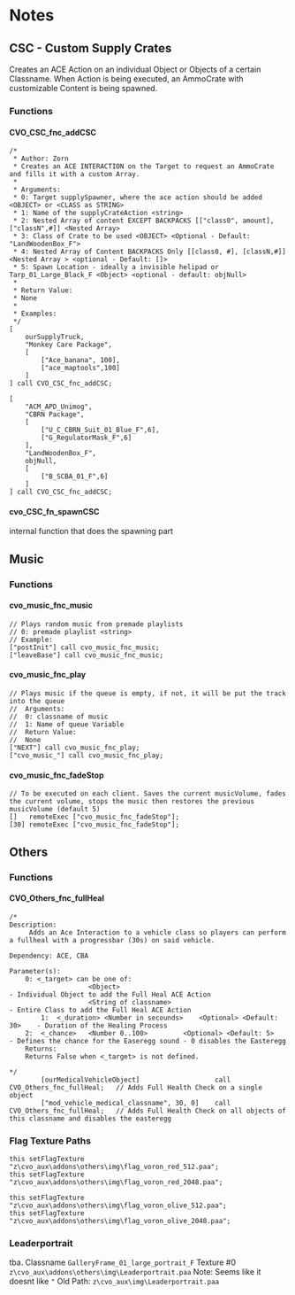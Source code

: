 # Notes


## CSC - Custom Supply Crates
Creates an ACE Action on an individual Object or Objects of a certain Classname.
When Action is being executed, an AmmoCrate with customizable Content is being spawned.

### Functions
#### CVO_CSC_fnc_addCSC
```sqf
/*
 * Author: Zorn
 * Creates an ACE INTERACTION on the Target to request an AmmoCrate and fills it with a custom Array.
 *
 * Arguments:
 * 0: Target supplySpawner, where the ace action should be added <OBJECT> or <CLASS as STRING>
 * 1: Name of the supplyCrateAction <string>
 * 2: Nested Array of content EXCEPT BACKPACKS [["class0", amount], ["classN",#]] <Nested Array>
 * 3: Class of Crate to be used <OBJECT> <Optional - Default: "LandWoodenBox_F">
 * 4: Nested Array of Content BACKPACKS Only [[class0, #], [classN,#]] <Nested Array > <optional - Default: []>
 * 5: Spawn Location - ideally a invisible helipad or Tarp_01_Large_Black_F <Object> <optional - default: objNull>
 * 
 * Return Value:
 * None
 *
 * Examples:
 */  
[
	ourSupplyTruck, 
	"Monkey Care Package",
	[
		["Ace_banana", 100],
		["ace_maptools",100]
	]
] call CVO_CSC_fnc_addCSC;

[
	"ACM_APD_Unimog", 
	"CBRN Package", 
	[
		["U_C_CBRN_Suit_01_Blue_F",6],
		["G_RegulatorMask_F",6]
	],
	"LandWoodenBox_F",
	objNull,
	[
		["B_SCBA_01_F",6]
	]
] call CVO_CSC_fnc_addCSC;
```

#### cvo_CSC_fn_spawnCSC
internal function that does the spawning part

## Music

### Functions
#### cvo_music_fnc_music
```sqf
// Plays random music from premade playlists
// 0: premade playlist <string>
// Example:
["postInit"] call cvo_music_fnc_music;
["leaveBase"] call cvo_music_fnc_music;
```

#### cvo_music_fnc_play
```sqf
// Plays music if the queue is empty, if not, it will be put the track into the queue
//  Arguments:
//  0: classname of music
//  1: Name of queue Variable
//  Return Value:
//  None
["NEXT"] call cvo_music_fnc_play;
["cvo_music_"] call cvo_music_fnc_play;
```

#### cvo_music_fnc_fadeStop
```sqf
// To be executed on each client. Saves the current musicVolume, fades the current volume, stops the music then restores the previous musicVolume (default 5)
[]   remoteExec ["cvo_music_fnc_fadeStop"];
[30] remoteExec ["cvo_music_fnc_fadeStop"];
```

## Others

### Functions
#### CVO_Others_fnc_fullHeal
```sqf
/*
Description:
	 Adds an Ace Interaction to a vehicle class so players can perform a fullheal with a progressbar (30s) on said vehicle.

Dependency: ACE, CBA

Parameter(s):
	0: <_target> can be one of: 
					<Object>	     	    							- Individual Object to add the Full Heal ACE Action
					<String of classname>   							- Entire Class to add the Full Heal ACE Action
		1:  <_duration>	<Number in secounds>    <Optional> <Default: 30>	- Duration of the Healing Process
	2: 	<_chance> 	<Number 0..100> 		<Optional> <Default: 5>		- Defines the chance for the Easeregg sound - 0 disables the Easteregg
	Returns:
	Returns False when <_target> is not defined.

*/
		[ourMedicalVehicleObject] 					call CVO_Others_fnc_fullHeal;	// Adds Full Health Check on a single object
		["mod_vehicle_medical_classname", 30, 0] 	call CVO_Others_fnc_fullHeal;	// Adds Full Health Check on all objects of this classname and disables the easteregg
```

### Flag Texture Paths
```sqf 
this setFlagTexture "z\cvo_aux\addons\others\img\flag_voron_red_512.paa";
this setFlagTexture "z\cvo_aux\addons\others\img\flag_voron_red_2048.paa";

this setFlagTexture "z\cvo_aux\addons\others\img\flag_voron_olive_512.paa";
this setFlagTexture "z\cvo_aux\addons\others\img\flag_voron_olive_2048.paa";
```

### Leaderportrait
tba. 
Classname  `GalleryFrame_01_large_portrait_F`
Texture #0 `z\cvo_aux\addons\others\img\Leaderportrait.paa`
Note: Seems like it doesnt like `"`
Old Path:  `z\cvo_aux\img\Leaderportrait.paa`